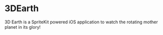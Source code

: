 # 3DEarth
3D Earth is a SpriteKit powered iOS application to watch the rotating mother planet in its glory!
